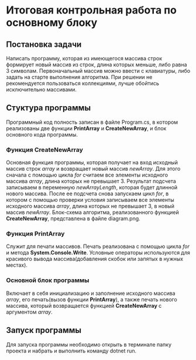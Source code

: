 # Итоговая контрольная работа по основному блоку

## Постановка задачи
Написать программу, которая из имеющегося массива строк формирует новый массив из строк, длина которых меньше, либо равна 3 символам. Первоначальный массив можно ввести с клавиатуры, либо задать на старте выполнения алгоритма. При решении не рекомендуется пользоваться коллекциями, лучше обойтись исключительно массивами.

## Стуктура программы
Программный код полность записан в файле Program.cs, в котором реализованы две функции **PrintArray** и **CreateNewArray**, и блок основного кода программы.

### Функция **CreateNewArray**
Основная функция программы, которая получает на вход исходный массив строк *array* и возвращает новый массив *newArray*. Для этого сначала с помощью цикла *for* считаем все элементы исходного массива *array*, длина которых не превышает 3. Результат подсчета записываем в переменную *newArrayLength*, которая будет длинной нового массива. После ее подсчета снова запускаем цикл *for*, в котором с помощью проверки условия записываем все элементы исходного массива *array*, длина которых не превышает 3, в новый массив *newArray*.   Блок-схема алгоритма, реализованного функцией **CreateNewArray**, представлена в файле diagram.png.

### Функция **PrintArray**
Служит для печати массивов. Печать реализована с помощью цикла *for* и метода **System.Console.Write**. Условные операторы используются для красивого вывода массива(добавления скобок или запятых в нужных местах).

### Основной блок программы
Включает в себя инициализацию и заполнение  исходного массива *array*, его печать(вызов функции **PrintArray**), а также печать нового массива, который возвращается функцией **CreateNewArray** с аргументом *array*.

## Запуск программы
Для запуска программы необходимо открыть в терминале папку проекта и набрать и выполнить команду dotnet run.